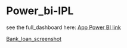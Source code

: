 # Power_bi-IPL
see the full_dashboard here: 
[App Power BI link](https://app.powerbi.com/view?r=eyJrIjoiY2YwZGNmNmQtNTFmYy00YzUzLWIwOTYtMWZhNmUxMjZlMWYxIiwidCI6IjY5Y2NmZWQzLTdiMDctNDI5NS04MTBmLThkMzIwNzg1MTY5OSIsImMiOjEwfQ%3D%3D)

[Bank_loan_screenshot](https://github.com/Venkatsusheel93/Bank_loan_analysis_-Powerbi-Mysql-/blob/main/Bank%20Loan%20Project/Power%20bi/Images/Power%20bi_Screesnhot_readme.png)
